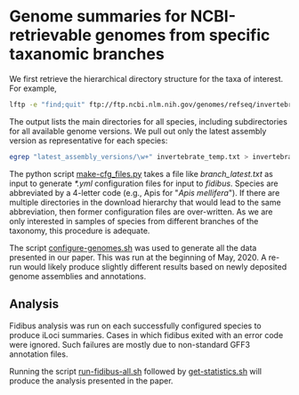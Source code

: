 # Genome summaries for NCBI-retrievable genomes from specific taxanomic branches

We first retrieve the hierarchical directory structure for the taxa of interest.
For example,

```bash
lftp -e "find;quit" ftp://ftp.ncbi.nlm.nih.gov/genomes/refseq/invertebrate/ > invertebrate_temp.txt
```

The output lists the main directories for all species, including subdirectories for all available genome versions.
We pull out only the latest assembly version as representative for each species:

```bash
egrep "latest_assembly_versions/\w+" invertebrate_temp.txt > invertebrate_latest.txt
```

The python script [make-cfg_files.py](https://github.com/BrendelGroup/iLoci_SLB22NARGB/blob/master/work/taxa/make-cfg_files.py) takes a file like _branch\_latest.txt_ as input to generate _*.yml_ configuration files for input to _fidibus_.
Species are abbreviated by a 4-letter code (e.g., Apis for "_Apis mellifera_").
If there are multiple directories in the download hierarchy that would lead to the same abbreviation, then former configuration files are over-written.
As we are only interested in samples of species from different branches of the taxonomy, this procedure is adequate.

The script [configure-genomes.sh](https://github.com/BrendelGroup/iLoci_SLB22NARGB/blob/master/work/taxa/configure-genomes.sh) was used to generate all the data presented in our paper.
This was run at the beginning of May, 2020.
A re-run would likely produce slightly different results based on newly deposited genome assemblies and annotations.

## Analysis
Fidibus analysis was run on each successfully configured species to produce iLoci summaries.
Cases in which fidibus exited with an error code were ignored.
Such failures are mostly due to non-standard GFF3 annotation files.

Running the script [run-fidibus-all.sh](https://github.com/BrendelGroup/iLoci_SLB22NARGB/blob/master/work/taxa/run-fidibus-all.sh) followed by [get-statistics.sh](https://github.com/BrendelGroup/iLoci_SLB22NARGB/blob/master/work/taxa/get-statistics.sh) will produce the analysis presented in the paper.
